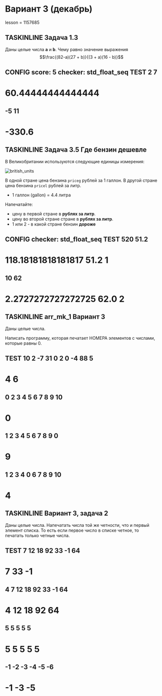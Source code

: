 # Вариант 3 (декабрь)

lesson = 1157685

## TASKINLINE Задача 1.3

Даны целые числа **a** и **b**. Чему равно значение выражения 
  $$\frac{(82-a)(27 + b)}{(3 + a)(16 - b)}$$
 
CONFIG
score: 5
checker: std_float_seq
TEST
2
7
----
60.44444444444444
====
-5
11
----
-330.6
====

## TASKINLINE Задача 3.5 Где бензин дешевле

В Великобритании используются следующие единицы измерения:

![british_units](https://stepik.org/media/attachments/lesson/1157462/british_units.jpg)

В одной стране цена бензина `priceg` рублей за 1 галлон. В другой стране цена бензина `pricel` рублей за литр.

* 1 галлон (gallon) = 4.4 литра

Напечатайте:

* цену в первой стране в **рублях за литр**.
* цену во второй стране стране в **рублях за литр**.
* 1 или 2 - в какой стране бензин **дороже**

CONFIG
checker: std_float_seq
TEST
520
51.2
----
118.18181818181817
51.2
1
====
10
62
----
2.2727272727272725
62.0
2
====

## TASKINLINE arr_mk_1 Вариант 3

Даны целые числа.

Написать программу, которая печатает НОМЕРА элементов с числами, которые равны 0.

TEST
10 2 -7 31 0 2 0 -4 88 5
----
4 6
====
0 2 3 4 5 6 7 8 9 10
----
0
====
1 2 3 4 5 6 7 8 9 0
----
9
====
1 2 3 4 0 6 7 8 9 10
----
4
====

## TASKINLINE Вариант 3, задача 2

Даны целые числа. Напечатать числа той же четности, что и первый элемент списка. То есть если первое число в списке четное, то печатать только четные числа.

TEST
7 12 18 92 33 -1 64
----
7 33 -1
====
4 7 12 18 92 33 -1 64
----
4 12 18 92 64
====
5 5 5 5 5
-----
5 5 5 5 5
=====
-1 -2 -3 -4 -5 -6
----
-1 -3 -5
====

